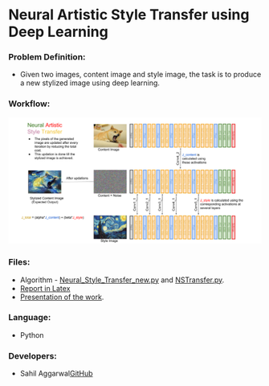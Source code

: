 # Neural Artistic Style Transfer using Deep Learning

### Problem Definition:
- Given two images, content image and style image, the task is to produce a new stylized image using deep learning.

### Workflow:
![Workflow](https://github.com/sahilee26/Neural-Artistic-Style-Transfer/blob/master/Neural%20Style%20Transfer%20-%20Workflow.png)

### Files:
- Algorithm - [Neural_Style_Transfer_new.py](https://github.com/sahilee26/Neural-Artistic-Style-Transfer/blob/master/Neural_Style_Transfer_new.py) and [NSTransfer.py](https://github.com/sahilee26/Neural-Artistic-Style-Transfer/blob/master/NSTransfer.py).
- [Report in Latex](https://github.com/sahilee26/Neural-Artistic-Style-Transfer/blob/master/CV_Project_Report.pdf)
- [Presentation of the work](https://github.com/sahilee26/Neural-Artistic-Style-Transfer/blob/master/Neural%20Artistic%20Style%20Transfer_Final.pdf).

### Language:
- Python

### Developers:
- Sahil Aggarwal[GitHub](https://github.com/sahilee26)
